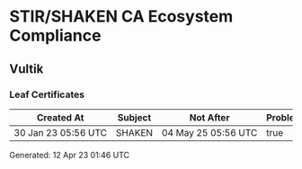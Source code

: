 # STIR/SHAKEN CA Ecosystem Compliance

## Vultik

### Leaf Certificates

| Created At | Subject | Not After | Problems | Link |
|------------|---------|-----------|----------|------|
| 30&#160;Jan&#160;23&#160;05:56&#160;UTC | SHAKEN | 04&#160;May&#160;25&#160;05:56&#160;UTC | true | [view](../CERTS/05a27fa8f9a85be06550666c748425b63e63f2ba695de0620d38949d4342822a/README.md) |


Generated: 12 Apr 23 01:46 UTC